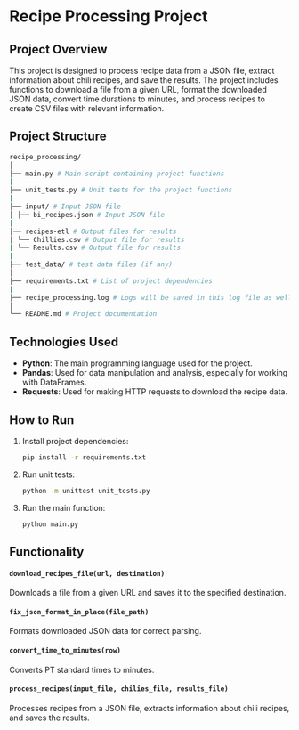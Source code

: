 # Recipe Processing Project

## Project Overview

This project is designed to process recipe data from a JSON file, extract information about chili recipes, and save the results. The project includes functions to download a file from a given URL, format the downloaded JSON data, convert time durations to minutes, and process recipes to create CSV files with relevant information.

## Project Structure
```bash
recipe_processing/
│
├── main.py # Main script containing project functions
|
├── unit_tests.py # Unit tests for the project functions
|
├── input/ # Input JSON file
│ ├── bi_recipes.json # Input JSON file
|
│── recipes-etl # Output files for results
│ └── Chillies.csv # Output file for results    
| └── Results.csv # Output file for results           
|
├── test_data/ # test data files (if any)
│
├── requirements.txt # List of project dependencies
|
├── recipe_processing.log # Logs will be saved in this log file as well.
│
└── README.md # Project documentation
```

## Technologies Used

- **Python**: The main programming language used for the project.
- **Pandas**: Used for data manipulation and analysis, especially for working with DataFrames.
- **Requests**: Used for making HTTP requests to download the recipe data.

## How to Run

1. Install project dependencies:

    ```bash
    pip install -r requirements.txt
    ```

2. Run unit tests:

    ```bash
    python -m unittest unit_tests.py
    ```

3. Run the main function:

    ```bash
    python main.py
    ```

## Functionality

#### `download_recipes_file(url, destination)`

Downloads a file from a given URL and saves it to the specified destination.

#### `fix_json_format_in_place(file_path)`

Formats downloaded JSON data for correct parsing.

#### `convert_time_to_minutes(row)`

Converts PT standard times to minutes.

#### `process_recipes(input_file, chilies_file, results_file)`

Processes recipes from a JSON file, extracts information about chili recipes, and saves the results.
